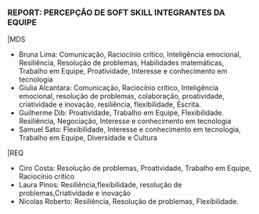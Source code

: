 ### REPORT: PERCEPÇÃO DE SOFT SKILL INTEGRANTES DA EQUIPE

|MDS

- Bruna Lima: Comunicação, Raciocínio crítico, Inteligência emocional, Resiliência, Resolução de problemas, Habilidades matemáticas, Trabalho em Equipe, Proatividade, Interesse e conhecimento em tecnologia
- Giulia Alcantara: Comunicação, Raciocínio crítico, Inteligência emocional, resolução de problemas, colaboração, proatividade, criatividade e inovação, resiliência, flexibilidade, Escrita. 
- Guilherme Dib: Proatividade, Trabalho em Equipe, Flexibilidade. Resiliência, Negociação, Interesse e conhecimento em tecnologia
- Samuel Sato: Flexibilidade, Interesse e conhecimento em tecnologia, Trabalho em Equipe, Diversidade e Cultura

|REQ

- Ciro Costa: Resolução de problemas, Proatividade, Trabalho em Equipe, Raciocínio crítico
- Laura Pinos: Resiliência,flexibilidade, resolução de problemas,Criatividade e inovação
- Nicolas Roberto: Resiliência, Resolução de problemas, Flexibilidade.